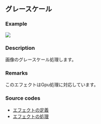 ## グレースケール

### Example

![](https://beditor.net/imgs/example/grayscale.jpg)

### Description

画像のグレースケール処理します。

### Remarks

このエフェクトはGpu処理に対応しています。

### Source codes

* [エフェクトの定義](https://github.com/b-editor/BEditor/blob/main/src/BEditor.Primitive/Effects/PrimitiveImages/Grayscale.cs)
* [エフェクトの処理](https://github.com/b-editor/BEditor/blob/main/src/BEditor.Drawing/PixelOperation/GrayscaleOperation.cs)
